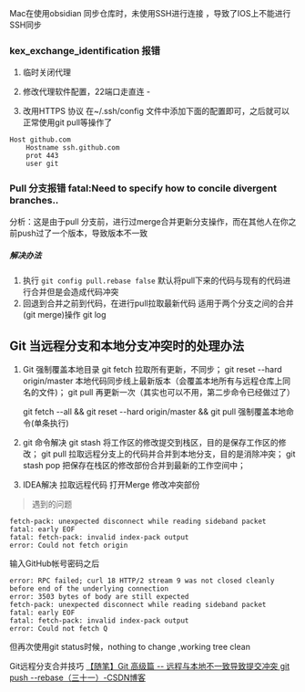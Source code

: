   Mac在使用obsidian 同步仓库时，未使用SSH进行连接 ，导致了IOS上不能进行SSH同步
### kex_exchange_identification 报错
1. 临时关闭代理
2. 修改代理软件配置，22端口走直连 -


3. 改用HTTPS 协议 
在~/.ssh/config 文件中添加下面的配置即可，之后就可以正常使用git pull等操作了
```
Host github.com
	Hostname ssh.github.com
	prot 443 
	user git 
```
### Pull 分支报错 fatal:Need to specify how to concile divergent branches..
 分析：这是由于pull 分支前，进行过merge合并更新分支操作，而在其他人在你之前push过了一个版本，导致版本不一致
##### 解决办法

1. 执行 `git config pull.rebase false` 
默认将pull下来的代码与现有的代码进行合并但是会造成代码冲突
2. 回退到合并之前到代码，在进行pull拉取最新代码
适用于两个分支之间的合并(git merge)操作
git log
## Git 当远程分支和本地分支冲突时的处理办法
1. Git 强制覆盖本地目录
	git fetch 拉取所有更新，不同步；
	git reset --hard origin/master 本地代码同步线上最新版本（会覆盖本地所有与远程仓库上同名的文件)；
	git pull 再更新一次（其实也可以不用，第二步命令已经做过了）
	
	git fetch --all && git reset --hard origin/master && git pull 
	强制覆盖本地命令(单条执行)
1. git 命令解决
	git stash 将工作区的修改提交到栈区，目的是保存工作区的修改；
	git pull  拉取远程分支上的代码并合并到本地分支，目的是消除冲突；
	git stash pop 把保存在栈区的修改部份合并到最新的工作空间中；
3. IDEA解决
	拉取远程代码
	打开Merge
	修改冲突部份
>遇到的问题
```
fetch-pack: unexpected disconnect while reading sideband packet
fatal: early EOF
fatal: fetch-pack: invalid index-pack output
error: Could not fetch origin

```
输入GitHub帐号密码之后
```
error: RPC failed; curl 18 HTTP/2 stream 9 was not closed cleanly before end of the underlying connection
error: 3503 bytes of body are still expected
fetch-pack: unexpected disconnect while reading sideband packet
fatal: early EOF
fatal: fetch-pack: invalid index-pack output
error: Could not fetch Q
```
但再次使用git status时候，nothing to change ,working tree clean

Git远程分支合并技巧
[【随笔】Git 高级篇 -- 远程与本地不一致导致提交冲突 git push --rebase（三十一）-CSDN博客](https://blog.csdn.net/csh1807266489/article/details/137637497)